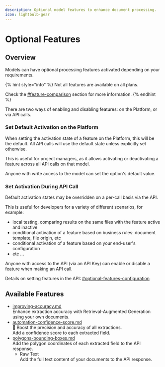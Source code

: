 ```yaml
---
description: Optional model features to enhance document processing.
icon: lightbulb-gear
---
```


# Optional Features

## Overview

Models can have optional processing features activated depending on your requirements.

{% hint style="info" %}
Not all features are available on all plans.

Check the [#feature-comparison](../../account-management/plans.md#feature-comparison "mention") section for more information.
{% endhint %}

There are two ways of enabling and disabling features: on the Platform, or via API calls.

### Set Default Activation on the Platform

When setting the activation state of a feature on the Platform, this will be the default. All API calls will use the default state unless explicitly set otherwise.

This is useful for project managers, as it allows activating or deactivating a feature across all API calls on that model.

Anyone with write access to the model can set the option's default value.

### Set Activation During API Call

Default activation states may be overridden on a per-call basis via the API.

This is useful for developers for a variety of different scenarios, for example:

* local testing, comparing results on the same files with the feature active and inactive
* conditional activation of a feature based on business rules: document template, file origin, etc
* conditional activation of a feature based on your end-user's configuration
* etc ...

Anyone with access to the API (via an API Key) can enable or disable a feature when making an API call.

Details on setting features in the API: [#optional-features-configuration](../../integrations/client-libraries-sdk/configure-the-client.md#optional-features-configuration "mention")

## Available Features

* [improving-accuracy.md](improving-accuracy.md "mention")\
  Enhance extraction accuracy with Retrieval-Augmented Generation using your own documents.
* [automation-confidence-score.md](automation-confidence-score.md "mention") \
  🚀 Boost the precision and accuracy of all extractions.\
  Add a confidence score to each extracted field.
* [polygons-bounding-boxes.md](polygons-bounding-boxes.md "mention")\
  Add the polygon coordinates of each extracted field to the API response.
  * Raw Text\
    Add the full text content of your documents to the API response.
